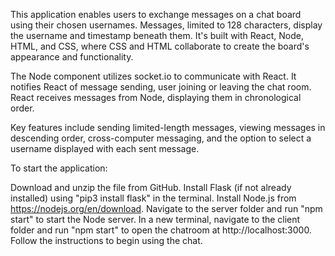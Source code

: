 
This application enables users to exchange messages on a chat board using their chosen usernames. Messages, limited to 128 characters, display the username and timestamp beneath them. It's built with React, Node, HTML, and CSS, where CSS and HTML collaborate to create the board's appearance and functionality.

The Node component utilizes socket.io to communicate with React. It notifies React of message sending, user joining or leaving the chat room. React receives messages from Node, displaying them in chronological order.

Key features include sending limited-length messages, viewing messages in descending order, cross-computer messaging, and the option to select a username displayed with each sent message.

To start the application:

Download and unzip the file from GitHub.
Install Flask (if not already installed) using "pip3 install flask" in the terminal.
Install Node.js from https://nodejs.org/en/download.
Navigate to the server folder and run "npm start" to start the Node server.
In a new terminal, navigate to the client folder and run "npm start" to open the chatroom at http://localhost:3000. Follow the instructions to begin using the chat.
